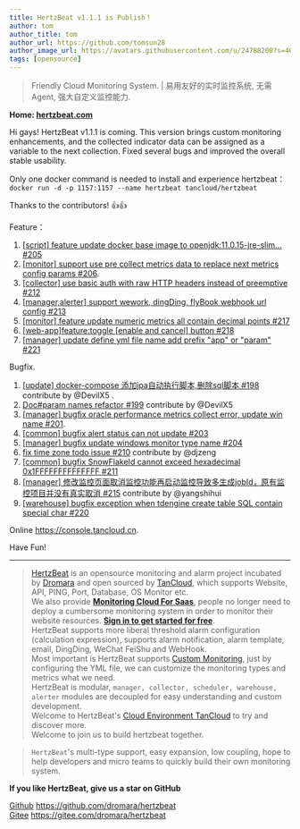 ```yaml
---
title: HertzBeat v1.1.1 is Publish！   
author: tom  
author_title: tom   
author_url: https://github.com/tomsun28  
author_image_url: https://avatars.githubusercontent.com/u/24788200?s=400&v=4  
tags: [opensource]  
---
```


> Friendly Cloud Monitoring System. | 易用友好的实时监控系统, 无需Agent, 强大自定义监控能力.

**Home: [hertzbeat.com](https://hertzbeat.com)**  

Hi gays! HertzBeat v1.1.1 is coming. This version brings custom monitoring enhancements, and the collected indicator data can be assigned as a variable to the next collection. Fixed several bugs and improved the overall stable usability.

Only one docker command is needed to install and experience hertzbeat：
`docker run -d -p 1157:1157 --name hertzbeat tancloud/hertzbeat`

Thanks to the contributors! 👍👍

Feature：

1. [[script] feature update docker base image to openjdk:11.0.15-jre-slim… #205](https://github.com/dromara/hertzbeat/pull/205)
2. [[monitor] support use pre collect metrics data to replace next metrics config params #206](https://github.com/dromara/hertzbeat/pull/206).
3. [[collector] use basic auth with raw HTTP headers instead of preemptive #212](https://github.com/dromara/hertzbeat/pull/212)
4. [[manager,alerter] support wework, dingDing, flyBook webhook url config #213](https://github.com/dromara/hertzbeat/pull/213)
5.  [[monitor] feature update numeric metrics all contain decimal points #217](https://github.com/dromara/hertzbeat/pull/217)
6. [[web-app]feature:toggle [enable and cancel] button #218](https://github.com/dromara/hertzbeat/pull/218)
7. [[manager] update define yml file name add prefix "app" or "param" #221](https://github.com/dromara/hertzbeat/pull/221)

Bugfix.

1. [[update] docker-compose 添加jpa自动执行脚本,删除sql脚本 #198](https://github.com/dromara/hertzbeat/pull/198) contribute by @DevilX5  .
2. [Doc#param names refactor #199](https://github.com/dromara/hertzbeat/pull/199) contribute by @DevilX5
3. [[manager] bugfix oracle performance metrics collect error, update win name #201](https://github.com/dromara/hertzbeat/pull/201).
4. [[common] bugfix alert status can not update #203](https://github.com/dromara/hertzbeat/pull/203)
5. [[manager] bugfix update windows monitor type name #204](https://github.com/dromara/hertzbeat/pull/204)
6. [fix time zone todo issue #210](https://github.com/dromara/hertzbeat/pull/210) contribute by @djzeng
8. [[common] bugfix SnowFlakeId cannot exceed hexadecimal 0x1FFFFFFFFFFFFFF #211](https://github.com/dromara/hertzbeat/pull/211)
9. [[manager] 修改监控页面取消监控功能再启动监控导致多生成jobId，原有监控项目并没有真实取消 #215](https://github.com/dromara/hertzbeat/pull/215) contribute by @yangshihui
10. [[warehouse] bugfix exception when tdengine create table SQL contain special char #220](https://github.com/dromara/hertzbeat/pull/220)

Online https://console.tancloud.cn.

Have Fun!

----    

> [HertzBeat](https://github.com/dromara/hertzbeat) is an opensource monitoring and alarm project incubated by [Dromara](https://dromara.org) and open sourced by [TanCloud](https://tancloud.cn), which supports Website, API, PING, Port, Database, OS Monitor etc.        
> We also provide **[Monitoring Cloud For Saas](https://console.tancloud.cn)**, people no longer need to deploy a cumbersome monitoring system in order to monitor their website resources. **[Sign in to get started for free](https://console.tancloud.cn)**.   
> HertzBeat supports more liberal threshold alarm configuration (calculation expression), supports alarm notification, alarm template, email, DingDing, WeChat FeiShu and WebHook.    
> Most important is HertzBeat supports [Custom Monitoring](https://hertzbeat.com/docs/advanced/extend-point), just by configuring the YML file, we can customize the monitoring types and metrics what we need.      
> HertzBeat is modular, `manager, collector, scheduler, warehouse, alerter` modules are decoupled for easy understanding and custom development.  
> Welcome to HertzBeat's [Cloud Environment TanCloud](https://console.tancloud.cn) to try and discover more.    
> Welcome to join us to build hertzbeat together.

> `HertzBeat`'s multi-type support, easy expansion, low coupling, hope to help developers and micro teams to quickly build their own monitoring system.

**If you like HertzBeat, give us a star on GitHub**

[Github](https://github.com/dromara/hertzbeat) https://github.com/dromara/hertzbeat      
[Gitee](https://gitee.com/dromara/hertzbeat) https://gitee.com/dromara/hertzbeat


